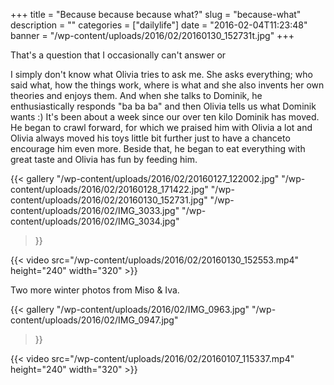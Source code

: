 +++
title = "Because because because what?"
slug = "because-what"
description = ""
categories = ["dailylife"]
date = "2016-02-04T11:23:48"
banner = "/wp-content/uploads/2016/02/20160130_152731t.jpg"
+++

That's a question that I occasionally can't answer or 

I simply don't know what Olivia tries to ask me. She asks everything; who said what, how the things
work, where is what and she also invents her own theories and enjoys them. And when she talks to
Dominik, he enthusiastically responds "ba ba ba" and then Olivia tells us what Dominik wants :)
It's been about a week since our over ten kilo Dominik has moved. He began to crawl forward, for
which we praised him with Olivia a lot and Olivia always moved his toys little bit further just to
have a chanceto encourage him even more. Beside that, he began to eat everything with great taste
and Olivia has fun by feeding him.

{{< gallery
    "/wp-content/uploads/2016/02/20160127_122002.jpg"
    "/wp-content/uploads/2016/02/20160128_171422.jpg"
    "/wp-content/uploads/2016/02/20160130_152731.jpg"
    "/wp-content/uploads/2016/02/IMG_3033.jpg"
    "/wp-content/uploads/2016/02/IMG_3034.jpg"
>}}

{{< video src="/wp-content/uploads/2016/02/20160130_152553.mp4" height="240" width="320" >}}


Two more winter photos from Miso &amp; Iva.

{{< gallery
    "/wp-content/uploads/2016/02/IMG_0963.jpg"
    "/wp-content/uploads/2016/02/IMG_0947.jpg"
>}}

{{< video src="/wp-content/uploads/2016/02/20160107_115337.mp4" height="240" width="320" >}}

